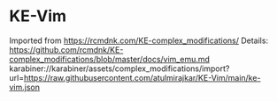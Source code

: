# KE-Vim
 Imported from https://rcmdnk.com/KE-complex_modifications/ 
 Details: https://github.com/rcmdnk/KE-complex_modifications/blob/master/docs/vim_emu.md 
 karabiner://karabiner/assets/complex_modifications/import?url=https://raw.githubusercontent.com/atulmirajkar/KE-Vim/main/ke-vim.json